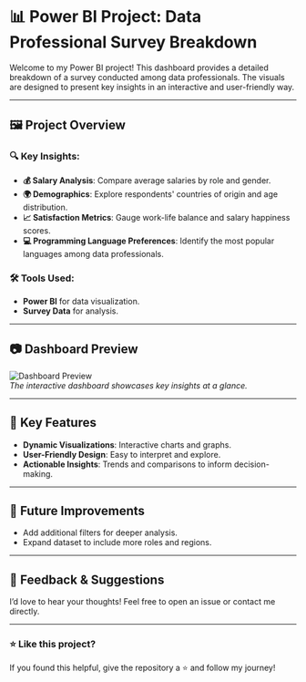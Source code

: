 # 📊 Power BI Project: Data Professional Survey Breakdown  

Welcome to my Power BI project! This dashboard provides a detailed breakdown of a survey conducted among data professionals. The visuals are designed to present key insights in an interactive and user-friendly way.  

---

## 🖼️ Project Overview  

### 🔍 Key Insights:  
- **💰 Salary Analysis**: Compare average salaries by role and gender.  
- **🌍 Demographics**: Explore respondents' countries of origin and age distribution.  
- **📈 Satisfaction Metrics**: Gauge work-life balance and salary happiness scores.  
- **💻 Programming Language Preferences**: Identify the most popular languages among data professionals.  

### 🛠️ Tools Used:  
- **Power BI** for data visualization.  
- **Survey Data** for analysis.  

---

## 📷 Dashboard Preview  

![Dashboard Preview](path/to/your/image.png)  
*The interactive dashboard showcases key insights at a glance.*  

---

## 🚀 Key Features  
- **Dynamic Visualizations**: Interactive charts and graphs.  
- **User-Friendly Design**: Easy to interpret and explore.  
- **Actionable Insights**: Trends and comparisons to inform decision-making.  

---

## 📝 Future Improvements  
- Add additional filters for deeper analysis.  
- Expand dataset to include more roles and regions.  

---

## 🤝 Feedback & Suggestions  
I’d love to hear your thoughts! Feel free to open an issue or contact me directly.  

---

### ⭐ Like this project?  
If you found this helpful, give the repository a ⭐ and follow my journey!  

